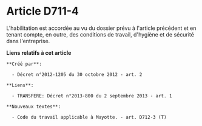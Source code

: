 # Article D711-4

L'habilitation est accordée au vu du dossier prévu à l'article précédent et en tenant compte, en outre, des conditions de
travail, d'hygiène et de sécurité dans l'entreprise.

**Liens relatifs à cet article**

	**Créé par**:

	  - Décret n°2012-1205 du 30 octobre 2012 - art. 2

	**Liens**:

	  - TRANSFERE: Décret n°2013-800 du 2 septembre 2013 - art. 1

	**Nouveaux textes**:

	  - Code du travail applicable à Mayotte. - art. D712-3 (T)
